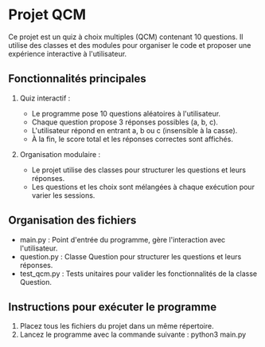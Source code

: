 # Projet QCM

Ce projet est un quiz à choix multiples (QCM) contenant 10 questions. Il utilise des classes et des modules pour organiser le code et proposer une expérience interactive à l'utilisateur.
  

## Fonctionnalités principales

1. Quiz interactif :
   - Le programme pose 10 questions aléatoires à l'utilisateur.
   - Chaque question propose 3 réponses possibles (a, b, c).
   - L'utilisateur répond en entrant a, b ou c (insensible à la casse).
   - À la fin, le score total et les réponses correctes sont affichés.

2. Organisation modulaire :
   - Le projet utilise des classes pour structurer les questions et leurs réponses.
   - Les questions et les choix sont mélangées à chaque exécution pour varier les sessions.


## Organisation des fichiers

- main.py : Point d'entrée du programme, gère l'interaction avec l'utilisateur.
- question.py : Classe Question pour structurer les questions et leurs réponses.
- test_qcm.py : Tests unitaires pour valider les fonctionnalités de la classe Question.

## Instructions pour exécuter le programme

1. Placez tous les fichiers du projet dans un même répertoire.
2. Lancez le programme avec la commande suivante :
   python3 main.py



